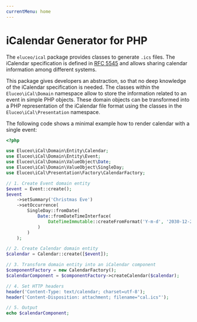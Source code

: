 ```yaml
---
currentMenu: home
---
```


# iCalendar Generator for PHP

The `eluceo/ical` package provides classes to generate `.ics` files.
The iCalendar specification is defined in [RFC 5545](https://tools.ietf.org/html/rfc5545) and allows sharing calendar information among different systems.

This package gives developers an abstraction, so that no deep knowledge of the iCalendar specification is needed.
The classes within the `Eluceo\iCal\Domain` namespace allow to store the information related to an event in simple PHP objects.
These domain objects can be transformed into a PHP representation of the iCalendar file format using the classes in the `Eluceo\iCal\Presentation` namespace.

The following code shows a minimal example how to render calendar with a single event:

```php
<?php

use Eluceo\iCal\Domain\Entity\Calendar;
use Eluceo\iCal\Domain\Entity\Event;
use Eluceo\iCal\Domain\ValueObject\Date;
use Eluceo\iCal\Domain\ValueObject\SingleDay;
use Eluceo\iCal\Presentation\Factory\CalendarFactory;

// 1. Create Event domain entity
$event = Event::create();
$event
    ->setSummary('Christmas Eve')
    ->setOccurrence(
        SingleDay::fromDate(
            Date::fromDateTimeInterface(
                DateTimeImmutable::createFromFormat('Y-m-d', '2030-12-24')
            )
        )
    );

// 2. Create Calendar domain entity
$calendar = Calendar::create([$event]);

// 3. Transform domain entity into an iCalendar component
$componentFactory = new CalendarFactory();
$calendarComponent = $componentFactory->createCalendar($calendar);

// 4. Set HTTP headers
header('Content-Type: text/calendar; charset=utf-8');
header('Content-Disposition: attachment; filename="cal.ics"');

// 5. Output
echo $calendarComponent;
```
